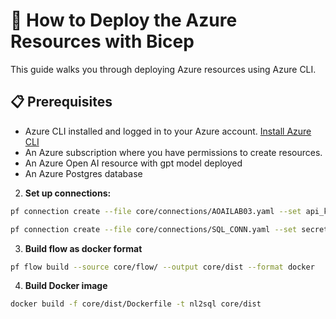 # 🚀 How to Deploy the Azure Resources with Bicep

This guide walks you through deploying Azure resources using Azure CLI.

## 📋 Prerequisites

- Azure CLI installed and logged in to your Azure account. [Install Azure CLI](https://docs.microsoft.com/cli/azure/install-azure-cli)
- An Azure subscription where you have permissions to create resources.
- An Azure Open AI resource with gpt model deployed
- An Azure Postgres database 

2. **Set up connections:**
```bash
pf connection create --file core/connections/AOAILAB03.yaml --set api_key=<your_api_key> api_base=<your_api_base> --name AOAILAB03
```

```bash
pf connection create --file core/connections/SQL_CONN.yaml --set secrets.conn=<your_db_conn> --name SQL_CONN
```

3. **Build flow as docker format**
```bash
pf flow build --source core/flow/ --output core/dist --format docker
```

4. **Build Docker image**
```bash 
docker build -f core/dist/Dockerfile -t nl2sql core/dist
```